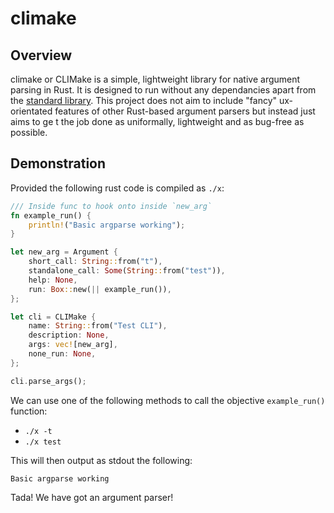 # climake

## Overview

climake or CLIMake is a simple, lightweight library for native argument parsing in Rust. It is designed to run without any dependancies apart from the [standard library](). This project does not aim to include "fancy" ux-orientated features of other Rust-based argument parsers but instead just aims to ge t the job done as uniformally, lightweight and as bug-free as possible.

## Demonstration

Provided the following rust code is compiled as `./x`:

```rust
/// Inside func to hook onto inside `new_arg`
fn example_run() {
    println!("Basic argparse working");
}

let new_arg = Argument {
    short_call: String::from("t"),
    standalone_call: Some(String::from("test")),
    help: None,
    run: Box::new(|| example_run()),
};

let cli = CLIMake {
    name: String::from("Test CLI"),
    description: None,
    args: vec![new_arg],
    none_run: None,
};

cli.parse_args();
```

We can use one of the following methods to call the objective `example_run()` function:

- `./x -t`
- `./x test`

This will then output as stdout the following:

```none
Basic argparse working
```

Tada! We have got an argument parser!
